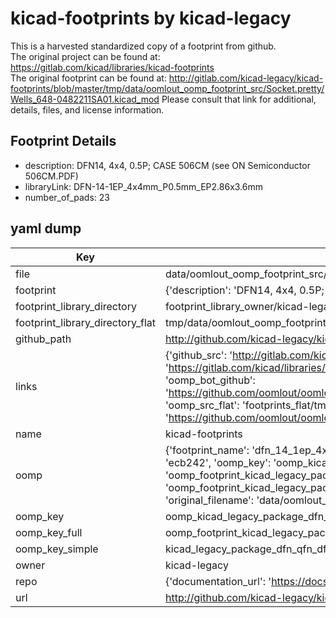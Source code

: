 # kicad-footprints by kicad-legacy  
This is a harvested standardized copy of a footprint from github.  
The original project can be found at:  
https://gitlab.com/kicad/libraries/kicad-footprints  
The original footprint can be found at:
http://gitlab.com/kicad-legacy/kicad-footprints/blob/master/tmp/data/oomlout_oomp_footprint_src/Socket.pretty/Wells_648-0482211SA01.kicad_mod
Please consult that link for additional, details, files, and license information.  
## Footprint Details
* description: DFN14, 4x4, 0.5P; CASE 506CM (see ON Semiconductor 506CM.PDF)  
* libraryLink: DFN-14-1EP_4x4mm_P0.5mm_EP2.86x3.6mm  
* number_of_pads: 23  
## yaml dump  
| Key | Value |  
| --- | --- |  
| file | data/oomlout_oomp_footprint_src/kicad-footprints/Package_DFN_QFN.pretty/DFN-14-1EP_4x4mm_P0.5mm_EP2.86x3.6mm.kicad_mod |  
| footprint | {'description': 'DFN14, 4x4, 0.5P; CASE 506CM (see ON Semiconductor 506CM.PDF)', 'libraryLink': 'DFN-14-1EP_4x4mm_P0.5mm_EP2.86x3.6mm', 'number_of_pads': 23} |  
| footprint_library_directory | footprint_library_owner/kicad-legacy_kicad-footprints |  
| footprint_library_directory_flat | tmp/data/oomlout_oomp_footprint_src/footprints_flat/kicad_legacy_package_dfn_qfn_dfn_14_1ep_4x4mm_p0_5mm_ep2_86x3_6mm/working |  
| github_path | http://github.com/kicad-legacy/kicad-footprints/blob/master/tmp/data/oomlout_oomp_footprint_src/Package_DFN_QFN.pretty/DFN-14-1EP_4x4mm_P0.5mm_EP2.86x3.6mm.kicad_mod |  
| links | {'github_src': 'http://gitlab.com/kicad-legacy/kicad-footprints/blob/master/tmp/data/oomlout_oomp_footprint_src/Socket.pretty/Wells_648-0482211SA01.kicad_mod', 'github_src_repo': 'https://gitlab.com/kicad/libraries/kicad-footprints', 'oomp_bot': 'tmp/data/oomlout_oomp_footprint_src/footprints/kicad_legacy_package_dfn_qfn_dfn_14_1ep_4x4mm_p0_5mm_ep2_86x3_6mm/working', 'oomp_bot_github': 'https://github.com/oomlout/oomlout_oomp_footprint_bot/tree/main/tmp/data/oomlout_oomp_footprint_src/footprints/kicad_legacy_package_dfn_qfn_dfn_14_1ep_4x4mm_p0_5mm_ep2_86x3_6mm/working', 'oomp_src_flat': 'footprints_flat/tmp/data/oomlout_oomp_footprint_src/footprints_flat/kicad_legacy_package_dfn_qfn_dfn_14_1ep_4x4mm_p0_5mm_ep2_86x3_6mm/working', 'oomp_src_flat_github': 'https://github.com/oomlout/oomlout_oomp_footprint_src/tree/main/tmp/data/oomlout_oomp_footprint_src/footprints_flat/kicad_legacy_package_dfn_qfn_dfn_14_1ep_4x4mm_p0_5mm_ep2_86x3_6mm/working'} |  
| name | kicad-footprints |  
| oomp | {'footprint_name': 'dfn_14_1ep_4x4mm_p0_5mm_ep2_86x3_6mm', 'library_name': 'package_dfn_qfn', 'md5': 'ecb242b488323073c1c2fdd48b07544c', 'md5_10': 'ecb242b488', 'md5_5': 'ecb24', 'md5_6': 'ecb242', 'oomp_key': 'oomp_kicad_legacy_package_dfn_qfn_dfn_14_1ep_4x4mm_p0_5mm_ep2_86x3_6mm', 'oomp_key_extra': 'oomp_footprint_kicad_legacy_package_dfn_qfn_dfn_14_1ep_4x4mm_p0_5mm_ep2_86x3_6mm', 'oomp_key_full': 'oomp_footprint_kicad_legacy_package_dfn_qfn_dfn_14_1ep_4x4mm_p0_5mm_ep2_86x3_6mm_ecb242', 'oomp_key_simple': 'kicad_legacy_package_dfn_qfn_dfn_14_1ep_4x4mm_p0_5mm_ep2_86x3_6mm', 'original_filename': 'data/oomlout_oomp_footprint_src/kicad-footprints/Package_DFN_QFN.pretty/DFN-14-1EP_4x4mm_P0.5mm_EP2.86x3.6mm.kicad_mod', 'owner_name': 'kicad_legacy'} |  
| oomp_key | oomp_kicad_legacy_package_dfn_qfn_dfn_14_1ep_4x4mm_p0_5mm_ep2_86x3_6mm |  
| oomp_key_full | oomp_footprint_kicad_legacy_package_dfn_qfn_dfn_14_1ep_4x4mm_p0_5mm_ep2_86x3_6mm |  
| oomp_key_simple | kicad_legacy_package_dfn_qfn_dfn_14_1ep_4x4mm_p0_5mm_ep2_86x3_6mm |  
| owner | kicad-legacy |  
| repo | {'documentation_url': 'https://docs.github.com/rest/repos/repos#get-a-repository', 'message': 'Not Found'} |  
| url | http://github.com/kicad-legacy/kicad-footprints |  

